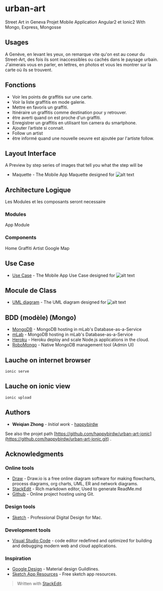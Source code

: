 # urban-art

Street Art in Geneva
Projet Mobile Application Angular2 et Ionic2 With Mongo, Express, Mongosse

## Usages

A Genève, en levant les yeux, on remarque vite qu'on est au coeur du Street-Art, des fois ils sont inaccessibles ou cachés dans le paysage urbain. J'aimerais vous en parler, en lettres, en photos et vous les montrer sur la carte où ils se trouvent.

## Fonctions

* Voir les points de graffitis sur une carte.
* Voir la liste graffitis en mode galerie.
* Mettre en favoris un graffiti.
* Itinéraire un graffitis comme destination pour y retrouver.
* être averti quand on est proche d'un graffiti.
* Enregistrer un graffitis en utilisant ton camera du smartphone.
* Ajouter l’artiste si connait.
* Follow un artist 
* être informé quand une nouvelle oeuvre est ajoutée par l'artiste follow.

## Layout Interface

A Preview by step series of images that tell you what the step will be

* Maquette - The Mobile App Maquette designed for
![alt text](https://github.com/happybirdw/urban-art-ionic/blob/master/src/assets/images/diagrams/maquette-streetart.png "Maquette Street Art")

## Architecture Logique

Les Modules et les composants seront necessaire

### Modules

App Module

### Components

Home
Graffiti
Artist
Google Map

## Use Case

* [Use Case](https://www.draw.io/#Dusecase-streetart.html) - The Mobile App Use Case designed for
![alt text](https://github.com/happybirdw/urban-art-ionic/blob/master/src/assets/images/diagrams/usecase-streetart.png "Use Case Street Art")

## Mocule de Class

* [UML diagram](https://www.draw.io/#Duml-streetart.html) - The UML diagram designed for
![alt text](https://github.com/happybirdw/urban-art-ionic/blob/master/src/assets/images/diagrams/diagramClass-streetart.png "Diagram Class Street Art")

## BDD (modèle) (Mongo)

* [MongoDB](https://www.mongodb.com/) - MongoDB hosting in mLab's Database-as-a-Service
* [mLab](https://mlab.com) - MongoDB hosting in mLab's Database-as-a-Service
* [Heroku](https://devcenter.heroku.com/categories/nodejs) - Heroku deploy and scale Node.js applications in the cloud.
* [RoboMongo](https://robomongo.org/) - Native MongoDB management tool (Admin UI)

## Lauche on internet browser
```
ionic serve
```

## Lauche on ionic view
```
ionic upload
```

## Authors

* **Weiqian Zhong** - *Initial work* - [happybirdw](https://happybirdw@github.com/happybirdw/urban-art-ionic.git)

See also the projet path [https://github.com/happybirdw/urban-art-ionic](https://github.com/happybirdw/urban-art-ionic.git) .


## Acknowledgments

### Online tools

* [Draw](https://www.draw.io) - Draw.io is a free online diagram software for making flowcharts, process diagrams, org charts, UML, ER and network diagrams.
* [StackEdit](https://stackedit.io/) - Rich markdown editor, Used to generate ReadMe.md
* [Github](https://github.com/happybirdw/streetart) - Online project hosting using Git.

### Design tools

* [Sketch](https://www.sketchapp.com) - Professional Digital Design for Mac.

### Development tools

* [Visual Studio Code](https://code.visualstudio.com/) - code editor redefined and optimized for building and debugging modern web and cloud applications.

### Inspiration

* [Google Design](https://design.google.com) - Material design Guildlines.
* [Sketch App Resources](https://www.sketchappsources.com/) - Free sketch app resources.


> Written with [StackEdit](https://stackedit.io/).
